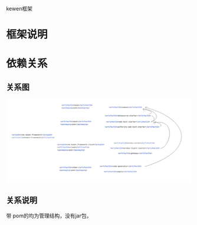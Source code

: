 
kewen框架

# 框架说明

# 依赖关系

## 关系图

![avatar](docs/依赖关系.png)

## 关系说明

带  <packaging>pom</packaging>的均为管理结构，没有jar包，

# 